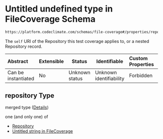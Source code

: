 # Untitled undefined type in FileCoverage Schema

```txt
https://platform.codeclimate.com/schemas/file-coverage#/properties/repository
```

The `self` URI of the Repository this test coverage applies to, or a nested Repository record.


| Abstract            | Extensible | Status         | Identifiable            | Custom Properties | Additional Properties | Access Restrictions | Defined In                                                                                       |
| :------------------ | ---------- | -------------- | ----------------------- | :---------------- | --------------------- | ------------------- | ------------------------------------------------------------------------------------------------ |
| Can be instantiated | No         | Unknown status | Unknown identifiability | Forbidden         | Allowed               | none                | [FileCoverage.schema.json\*](../../spec/schemas/FileCoverage.schema.json "open original schema") |

## repository Type

merged type ([Details](filecoverage-properties-repository.md))

one (and only one) of

-   [Repository](branch-properties-repository-oneof-repository.md "check type definition")
-   [Untitled string in FileCoverage](filecoverage-properties-repository-oneof-1.md "check type definition")
